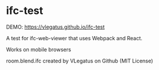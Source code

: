 # ifc-test

DEMO: https://vlegatus.github.io/ifc-test

A test for ifc-web-viewer that uses Webpack and React.

Works on mobile browsers

room.blend.ifc created by VLegatus on Github (MIT License)
